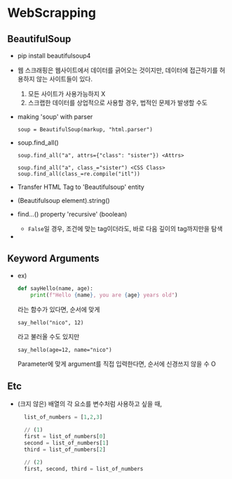 # WebScrapping

## BeautifulSoup

- pip install beautifulsoup4

- 웹 스크래핑은 웹사이트에서 데이터를 긁어오는 것이지만, 데이터에 접근하기를
  허용하지 않는 사이트들이 있다.

  1. 모든 사이트가 사용가능하지 X
  2. 스크랩한 데이터를 상업적으로 사용할 경우, 법적인 문제가 발생할 수도

- making 'soup' with parser

  `soup = BeautifulSoup(markup, "html.parser")`

- soup.find_all()

  `soup.find_all("a", attrs={"class": "sister"}) <Attrs>`

  `soup.find_all("a", class_="sister") <CSS Class>`
  `soup.find_all(class_=re.compile("itl"))`

- Transfer HTML Tag to 'Beautifulsoup' entity

- (Beautifulsoup element).string()

- find...() property 'recursive' (boolean)

  - `False`일 경우, 조건에 맞는 tag이더라도, 바로 다음 깊이의 tag까지만을 탐색

-

## Keyword Arguments

- ex)

  ```python
  def sayHello(name, age):
      print(f"Hello {name}, you are {age} years old")
  ```

  라는 함수가 있다면, 순서에 맞게

  `say_hello("nico", 12)`

  라고 불러올 수도 있지만

  `say_hello(age=12, name="nico")`

  Parameter에 맞게 argument를 직접 입력한다면, 순서에 신경쓰지 않을 수 O

## Etc

- (크지 않은) 배열의 각 요소를 변수처럼 사용하고 싶을 때,

  ```python
    list_of_numbers = [1,2,3]

    // (1)
    first = list_of_numbers[0]
    second = list_of_numbers[1]
    third = list_of_numbers[2]

    // (2)
    first, second, third = list_of_numbers
  ```
